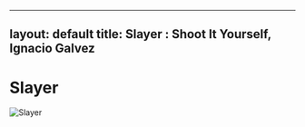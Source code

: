 
---
layout: default
title: Slayer : Shoot It Yourself, Ignacio Galvez
---

# Slayer

![Slayer](http://assets.farmhouse.co/publishing/1-shoot-it-yourself/images/slayer-1.jpg)
